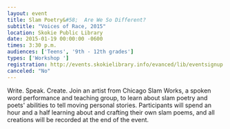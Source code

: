 ```yaml
---
layout: event
title: Slam Poetry&#58;  Are We So Different?   
subtitle: "Voices of Race, 2015"
location: Skokie Public Library
date: 2015-01-19 00:00:00 -0600
times: 3:30 p.m.
audiences: ['Teens', '9th - 12th grades']
types: ['Workshop ']
registration: http://events.skokielibrary.info/evanced/lib/eventsignup.asp?ID=22320
canceled: "No"
---
```

Write. Speak. Create. Join an artist from Chicago Slam Works, a spoken word performance and teaching group, to learn about slam poetry and poets' abilities to tell moving personal stories. Participants will spend an hour and a half learning about and crafting their own slam poems, and all creations will be recorded at the end of the event.
